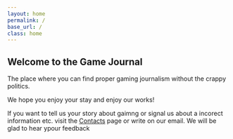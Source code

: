 ```yaml
---
layout: home
permalink: /
base_url: /
class: home
---
```


## Welcome to the Game Journal

The place where you can find proper gaming journalism without the crappy politics.

We hope you enjoy your stay and enjoy our works!

If you want to tell us your story about gaimng or signal us about a incorect information etc. visit the [Contacts](/contact) page or write on our email. We will be glad to hear ypour feedback 


  